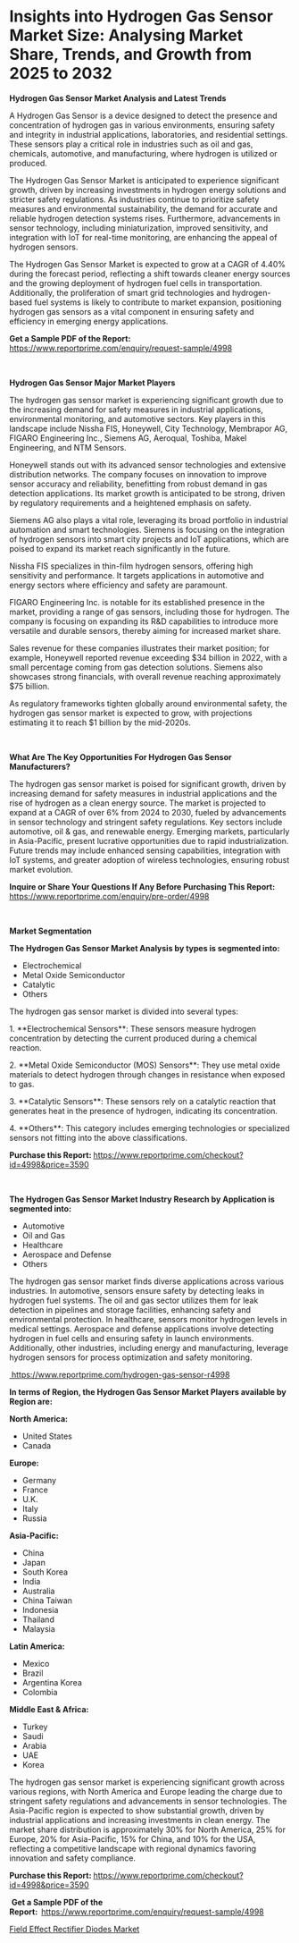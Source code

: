 <p><h1>Insights into Hydrogen Gas Sensor Market Size: Analysing Market Share, Trends, and Growth from 2025 to 2032</h1></p><p><strong>Hydrogen Gas Sensor Market Analysis and Latest Trends</strong></p>
<p><p>A Hydrogen Gas Sensor is a device designed to detect the presence and concentration of hydrogen gas in various environments, ensuring safety and integrity in industrial applications, laboratories, and residential settings. These sensors play a critical role in industries such as oil and gas, chemicals, automotive, and manufacturing, where hydrogen is utilized or produced. </p><p>The Hydrogen Gas Sensor Market is anticipated to experience significant growth, driven by increasing investments in hydrogen energy solutions and stricter safety regulations. As industries continue to prioritize safety measures and environmental sustainability, the demand for accurate and reliable hydrogen detection systems rises. Furthermore, advancements in sensor technology, including miniaturization, improved sensitivity, and integration with IoT for real-time monitoring, are enhancing the appeal of hydrogen sensors.</p><p>The Hydrogen Gas Sensor Market is expected to grow at a CAGR of 4.40% during the forecast period, reflecting a shift towards cleaner energy sources and the growing deployment of hydrogen fuel cells in transportation. Additionally, the proliferation of smart grid technologies and hydrogen-based fuel systems is likely to contribute to market expansion, positioning hydrogen gas sensors as a vital component in ensuring safety and efficiency in emerging energy applications.</p></p>
<p><strong>Get a Sample PDF of the Report:&nbsp;</strong> <a href="https://www.reportprime.com/enquiry/request-sample/4998?utm_campaign=3461&utm_medium=2&utm_source=Github&utm_content=ia&utm_term=19032025&utm_id=hydrogen-gas-sensor">https://www.reportprime.com/enquiry/request-sample/4998</a></p>
<p>&nbsp;</p>
<p><strong>Hydrogen Gas Sensor Major Market Players</strong></p>
<p><p>The hydrogen gas sensor market is experiencing significant growth due to the increasing demand for safety measures in industrial applications, environmental monitoring, and automotive sectors. Key players in this landscape include Nissha FIS, Honeywell, City Technology, Membrapor AG, FIGARO Engineering Inc., Siemens AG, Aeroqual, Toshiba, Makel Engineering, and NTM Sensors.</p><p>Honeywell stands out with its advanced sensor technologies and extensive distribution networks. The company focuses on innovation to improve sensor accuracy and reliability, benefitting from robust demand in gas detection applications. Its market growth is anticipated to be strong, driven by regulatory requirements and a heightened emphasis on safety.</p><p>Siemens AG also plays a vital role, leveraging its broad portfolio in industrial automation and smart technologies. Siemens is focusing on the integration of hydrogen sensors into smart city projects and IoT applications, which are poised to expand its market reach significantly in the future.</p><p>Nissha FIS specializes in thin-film hydrogen sensors, offering high sensitivity and performance. It targets applications in automotive and energy sectors where efficiency and safety are paramount.</p><p>FIGARO Engineering Inc. is notable for its established presence in the market, providing a range of gas sensors, including those for hydrogen. The company is focusing on expanding its R&D capabilities to introduce more versatile and durable sensors, thereby aiming for increased market share.</p><p>Sales revenue for these companies illustrates their market position; for example, Honeywell reported revenue exceeding $34 billion in 2022, with a small percentage coming from gas detection solutions. Siemens also showcases strong financials, with overall revenue reaching approximately $75 billion.</p><p>As regulatory frameworks tighten globally around environmental safety, the hydrogen gas sensor market is expected to grow, with projections estimating it to reach $1 billion by the mid-2020s.</p></p>
<p>&nbsp;</p>
<p><strong>What Are The Key Opportunities For Hydrogen Gas Sensor Manufacturers?</strong></p>
<p><p>The hydrogen gas sensor market is poised for significant growth, driven by increasing demand for safety measures in industrial applications and the rise of hydrogen as a clean energy source. The market is projected to expand at a CAGR of over 6% from 2024 to 2030, fueled by advancements in sensor technology and stringent safety regulations. Key sectors include automotive, oil & gas, and renewable energy. Emerging markets, particularly in Asia-Pacific, present lucrative opportunities due to rapid industrialization. Future trends may include enhanced sensing capabilities, integration with IoT systems, and greater adoption of wireless technologies, ensuring robust market evolution.</p></p>
<p><strong>Inquire or Share Your Questions If Any Before Purchasing This Report:</strong> <a href="https://www.reportprime.com/enquiry/pre-order/4998?utm_campaign=3461&utm_medium=2&utm_source=Github&utm_content=ia&utm_term=19032025&utm_id=hydrogen-gas-sensor">https://www.reportprime.com/enquiry/pre-order/4998</a></p>
<p>&nbsp;</p>
<p><strong>Market Segmentation</strong></p>
<p><strong>The Hydrogen Gas Sensor Market Analysis by types is segmented into:</strong></p>
<p><ul><li>Electrochemical</li><li>Metal Oxide Semiconductor</li><li>Catalytic</li><li>Others</li></ul></p>
<p><p>The hydrogen gas sensor market is divided into several types: </p><p>1. **Electrochemical Sensors**: These sensors measure hydrogen concentration by detecting the current produced during a chemical reaction. </p><p>2. **Metal Oxide Semiconductor (MOS) Sensors**: They use metal oxide materials to detect hydrogen through changes in resistance when exposed to gas. </p><p>3. **Catalytic Sensors**: These sensors rely on a catalytic reaction that generates heat in the presence of hydrogen, indicating its concentration. </p><p>4. **Others**: This category includes emerging technologies or specialized sensors not fitting into the above classifications.</p></p>
<p><strong>Purchase this Report:&nbsp;</strong><a href="https://www.reportprime.com/checkout?id=4998&price=3590&utm_campaign=3461&utm_medium=2&utm_source=Github&utm_content=ia&utm_term=19032025&utm_id=hydrogen-gas-sensor">https://www.reportprime.com/checkout?id=4998&price=3590</a></p>
<p>&nbsp;</p>
<p><strong>The Hydrogen Gas Sensor Market Industry Research by Application is segmented into:</strong></p>
<p><ul><li>Automotive</li><li>Oil and Gas</li><li>Healthcare</li><li>Aerospace and Defense</li><li>Others</li></ul></p>
<p><p>The hydrogen gas sensor market finds diverse applications across various industries. In automotive, sensors ensure safety by detecting leaks in hydrogen fuel systems. The oil and gas sector utilizes them for leak detection in pipelines and storage facilities, enhancing safety and environmental protection. In healthcare, sensors monitor hydrogen levels in medical settings. Aerospace and defense applications involve detecting hydrogen in fuel cells and ensuring safety in launch environments. Additionally, other industries, including energy and manufacturing, leverage hydrogen sensors for process optimization and safety monitoring.</p></p>
<p><a href="https://www.reportprime.com/hydrogen-gas-sensor-r4998?utm_campaign=3461&utm_medium=2&utm_source=Github&utm_content=ia&utm_term=19032025&utm_id=hydrogen-gas-sensor">&nbsp;https://www.reportprime.com/hydrogen-gas-sensor-r4998</a></p>
<p><strong>In terms of Region, the Hydrogen Gas Sensor Market Players available by Region are:</strong></p>
<p>
    <p> <strong> North America: </strong>
        <ul>
            <li>United States</li>
            <li>Canada</li>
        </ul>
        </p> 
    <p> <strong> Europe: </strong>
        <ul>
            <li>Germany</li>
            <li>France</li>
            <li>U.K.</li>
            <li>Italy</li>
            <li>Russia</li>
        </ul>
        </p> 
    <p> <strong> Asia-Pacific: </strong>
        <ul>
            <li>China</li>
            <li>Japan</li>
            <li>South Korea</li>
            <li>India</li>
            <li>Australia</li>
            <li>China Taiwan</li>
            <li>Indonesia</li>
            <li>Thailand</li>
            <li>Malaysia</li>
        </ul>
        </p> 
    <p> <strong> Latin America: </strong>
        <ul>
            <li>Mexico</li>
            <li>Brazil</li>
            <li>Argentina Korea</li>
            <li>Colombia</li>
        </ul>
        </p> 
    <p> <strong> Middle East & Africa: </strong>
        <ul>
            <li>Turkey</li>
            <li>Saudi</li>
            <li>Arabia</li>
            <li>UAE</li>
            <li>Korea</li>
        </ul>
    </p>
    </p>
<p><p>The hydrogen gas sensor market is experiencing significant growth across various regions, with North America and Europe leading the charge due to stringent safety regulations and advancements in sensor technologies. The Asia-Pacific region is expected to show substantial growth, driven by industrial applications and increasing investments in clean energy. The market share distribution is approximately 30% for North America, 25% for Europe, 20% for Asia-Pacific, 15% for China, and 10% for the USA, reflecting a competitive landscape with regional dynamics favoring innovation and safety compliance.</p></p>
<p><strong>Purchase this Report: </strong><a href="https://www.reportprime.com/checkout?id=4998&price=3590&utm_campaign=3461&utm_medium=2&utm_source=Github&utm_content=ia&utm_term=19032025&utm_id=hydrogen-gas-sensor">https://www.reportprime.com/checkout?id=4998&price=3590</a></p>
<p>&nbsp;<strong>Get a Sample PDF of the Report:&nbsp;&nbsp;</strong><a href="https://www.reportprime.com/enquiry/request-sample/4998?utm_campaign=3461&utm_medium=2&utm_source=Github&utm_content=ia&utm_term=19032025&utm_id=hydrogen-gas-sensor">https://www.reportprime.com/enquiry/request-sample/4998</a></p>
<p><strong></strong></p>
<p><p><a href="https://github.com/stickkinkel/Market-Research-Report-List-1/blob/main/field-effect-rectifier-diodes-market.md?utm_campaign=3461&utm_medium=2&utm_source=Github&utm_content=ia&utm_term=19032025&utm_id=hydrogen-gas-sensor">Field Effect Rectifier Diodes Market</a></p></p>